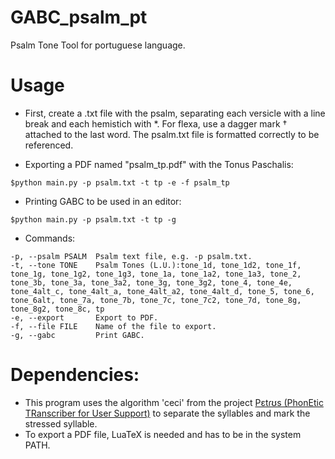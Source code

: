 # GABC_psalm_pt
Psalm Tone Tool for portuguese language.

# Usage
* First, create a .txt file with the psalm, separating each versicle with a line break and each hemistich with *. For flexa, use a dagger mark † attached to the last word.
The psalm.txt file is formatted correctly to be referenced.

* Exporting a PDF named "psalm_tp.pdf" with the Tonus Paschalis:
```
$python main.py -p psalm.txt -t tp -e -f psalm_tp
```    

* Printing GABC to be used in an editor:
```
$python main.py -p psalm.txt -t tp -g
```

* Commands:
```
-p, --psalm PSALM  Psalm text file, e.g. -p psalm.txt.
-t, --tone TONE    Psalm Tones (L.U.):tone_1d, tone_1d2, tone_1f, tone_1g, tone_1g2, tone_1g3, tone_1a, tone_1a2, tone_1a3, tone_2, tone_3b, tone_3a, tone_3a2, tone_3g, tone_3g2, tone_4, tone_4e, tone_4alt_c, tone_4alt_a, tone_4alt_a2, tone_4alt_d, tone_5, tone_6, tone_6alt, tone_7a, tone_7b, tone_7c, tone_7c2, tone_7d, tone_8g, tone_8g2, tone_8c, tp
-e, --export       Export to PDF.
-f, --file FILE    Name of the file to export.
-g, --gabc         Print GABC.
```
# Dependencies:
* This program uses the algorithm 'ceci' from the project [Pɛtɾʊs (PhonEtic TRanscriber for User Support)](alessandrobokan/PETRUS) to separate the syllables and mark the stressed syllable.
* To export a PDF file, LuaTeX is needed and has to be in the system PATH.
